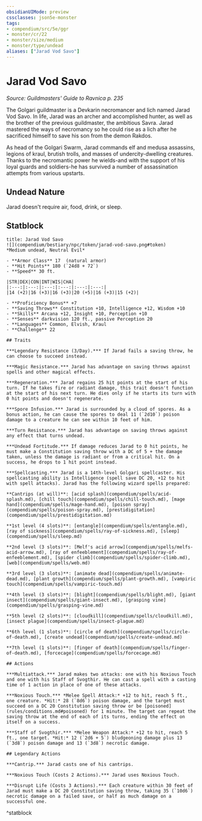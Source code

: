 ```yaml
---
obsidianUIMode: preview
cssclasses: json5e-monster
tags:
- compendium/src/5e/ggr
- monster/cr/22
- monster/size/medium
- monster/type/undead
aliases: ["Jarad Vod Savo"]
---
```

# Jarad Vod Savo
*Source: Guildmasters' Guide to Ravnica p. 235*  

The Golgari guildmaster is a Devkarin necromancer and lich named Jarad Vod Savo. In life, Jarad was an archer and accomplished hunter, as well as the brother of the previous guildmaster, the ambitious Savra. Jarad mastered the ways of necromancy so he could rise as a lich after he sacrificed himself to save his son from the demon Rakdos.

As head of the Golgari Swarm, Jarad commands elf and medusa assassins, legions of kraul, brutish trolls, and masses of undercity-dwelling creatures. Thanks to the necromantic power he wields-and with the support of his loyal guards and soldiers-he has survived a number of assassination attempts from various upstarts.

## Undead Nature

Jarad doesn't require air, food, drink, or sleep.

## Statblock

```ad-statblock
title: Jarad Vod Savo
![](compendium/bestiary/npc/token/jarad-vod-savo.png#token)
*Medium undead, Neutral Evil*

- **Armor Class** 17  (natural armor)
- **Hit Points** 180 (`24d8 + 72`)
- **Speed** 30 ft.

|STR|DEX|CON|INT|WIS|CHA|
|:---:|:---:|:---:|:---:|:---:|:---:|
|14 (+2)|16 (+3)|16 (+3)|20 (+5)|16 (+3)|15 (+2)|

- **Proficiency Bonus** +7
- **Saving Throws** Constitution +10, Intelligence +12, Wisdom +10
- **Skills** Arcana +12, Insight +10, Perception +10
- **Senses** darkvision 120 ft., passive Perception 20
- **Languages** Common, Elvish, Kraul
- **Challenge** 22

## Traits

***Legendary Resistance (3/Day).*** If Jarad fails a saving throw, he can choose to succeed instead.

***Magic Resistance.*** Jarad has advantage on saving throws against spells and other magical effects.

***Regeneration.*** Jarad regains 25 hit points at the start of his turn. If he takes fire or radiant damage, this trait doesn't function at the start of his next turn. He dies only if he starts its turn with 0 hit points and doesn't regenerate.

***Spore Infusion.*** Jarad is surrounded by a cloud of spores. As a bonus action, he can cause the spores to deal 11 (`2d10`) poison damage to a creature he can see within 10 feet of him.

***Turn Resistance.*** Jarad has advantage on saving throws against any effect that turns undead.

***Undead Fortitude.*** If damage reduces Jarad to 0 hit points, he must make a Constitution saving throw with a DC of 5 + the damage taken, unless the damage is radiant or from a critical hit. On a success, he drops to 1 hit point instead.

***Spellcasting.*** Jarad is a 14th-level Golgari spellcaster. His spellcasting ability is Intelligence (spell save DC 20, +12 to hit with spell attacks). Jarad has the following wizard spells prepared:

**Cantrips (at will)**: [acid splash](compendium/spells/acid-splash.md), [chill touch](compendium/spells/chill-touch.md), [mage hand](compendium/spells/mage-hand.md), [poison spray](compendium/spells/poison-spray.md), [prestidigitation](compendium/spells/prestidigitation.md)

**1st level (4 slots)**: [entangle](compendium/spells/entangle.md), [ray of sickness](compendium/spells/ray-of-sickness.md), [sleep](compendium/spells/sleep.md)

**2nd level (3 slots)**: [Melf's acid arrow](compendium/spells/melfs-acid-arrow.md), [ray of enfeeblement](compendium/spells/ray-of-enfeeblement.md), [spider climb](compendium/spells/spider-climb.md), [web](compendium/spells/web.md)

**3rd level (3 slots)**: [animate dead](compendium/spells/animate-dead.md), [plant growth](compendium/spells/plant-growth.md), [vampiric touch](compendium/spells/vampiric-touch.md)

**4th level (3 slots)**: [blight](compendium/spells/blight.md), [giant insect](compendium/spells/giant-insect.md), [grasping vine](compendium/spells/grasping-vine.md)

**5th level (2 slots)**: [cloudkill](compendium/spells/cloudkill.md), [insect plague](compendium/spells/insect-plague.md)

**6th level (1 slots)**: [circle of death](compendium/spells/circle-of-death.md), [create undead](compendium/spells/create-undead.md)

**7th level (1 slots)**: [finger of death](compendium/spells/finger-of-death.md), [forcecage](compendium/spells/forcecage.md)

## Actions

***Multiattack.*** Jarad makes two attacks: one with his Noxious Touch and one with his Staff of Svogthir. He can cast a spell with a casting time of 1 action in place of one of these attacks.

***Noxious Touch.*** *Melee Spell Attack:* +12 to hit, reach 5 ft., one creature. *Hit:* 28 (`8d6`) poison damage, and the target must succeed on a DC 20 Constitution saving throw or be [poisoned](rules/conditions.md#poisoned) for 1 minute. The target can repeat the saving throw at the end of each of its turns, ending the effect on itself on a success.

***Staff of Svogthir.*** *Melee Weapon Attack:* +12 to hit, reach 5 ft., one target. *Hit:* 12 (`2d6 + 5`) bludgeoning damage plus 13 (`3d8`) poison damage and 13 (`3d8`) necrotic damage.

## Legendary Actions

***Cantrip.*** Jarad casts one of his cantrips.

***Noxious Touch (Costs 2 Actions).*** Jarad uses Noxious Touch.

***Disrupt Life (Costs 3 Actions).*** Each creature within 30 feet of Jarad must make a DC 20 Constitution saving throw, taking 35 (`10d6`) necrotic damage on a failed save, or half as much damage on a successful one.
```
^statblock